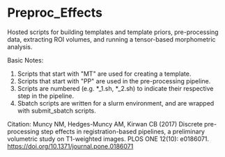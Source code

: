 # Preproc_Effects
Hosted scripts for building templates and template priors, pre-processing data, extracting ROI volumes, and running a tensor-based morphometric analysis.

Basic Notes: 
1) Scripts that start with "MT" are used for creating a template.
2) Scripts that start with "PP" are used in the pre-processing pipeline.
3) Scripts are numbered (e.g. *_1.sh, *_2.sh) to indicate their respective step in the pipeline. 
4) Sbatch scripts are written for a slurm environment, and are wrapped with submit_sbatch scripts.

Citation:
Muncy NM, Hedges-Muncy AM, Kirwan CB (2017) Discrete pre-processing step effects in registration-based pipelines, 
  a preliminary volumetric study on T1-weighted images. PLOS ONE 12(10): e0186071. https://doi.org/10.1371/journal.pone.0186071
